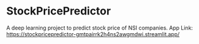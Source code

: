 # StockPricePredictor
A deep learning project to predict stock price of NSI companies.
App Link: https://stockpricepredictor-gmtpairrk2h4ns2awgmdwi.streamlit.app/
